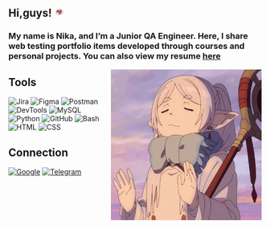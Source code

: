 ## Hi,guys! <img src="https://github.com/NikaEngels/NikaEngels/blob/main/assets/icons8-%D1%81%D0%B5%D1%80%D0%B4%D1%86%D0%B5.gif " width="20" height="20">

### My name is Nika, and I’m a Junior QA Engineer. Here, I share web testing portfolio items developed through courses and personal projects. You can also view my resume [here](https://github.com/NikaEngels/NikaEngels/blob/main/resume/%D0%93%D0%BE%D1%80%D1%8F%D1%87%D0%B5%D0%B2%D0%B0%20%D0%92%D0%B5%D1%80%D0%BE%D0%BD%D0%B8%D0%BA%D0%B0%20QA%20Engineer%20CV.pdf)

<img src="https://github.com/NikaEngels/NikaEngels/blob/main/assets/anime-frieren.gif" width="300" height="300" style="float:right; margin-left: 20px;">

## Tools

![Jira](https://img.shields.io/badge/-Jira-4D5BA3?style=for-the-badge&logo=Jira&logoColor=blue)
![Figma](https://img.shields.io/badge/-Figma-4D5BA3?style=for-the-badge&logo=Figma&logoColor=white)
![Postman](https://img.shields.io/badge/-POSTMAN-4D5BA3?style=for-the-badge&logo=Postman)
![DevTools](https://img.shields.io/badge/-DevTools-4D5BA3?style=for-the-badge&logo=ChromeDevTools&logoColor=blue) ![MySQL](https://img.shields.io/badge/-MySQL-4D5BA3?style=for-the-badge&logo=MySQL&logoColor=black) ![Python](https://img.shields.io/badge/-Python-4D5BA3?style=for-the-badge&logo=Python&logoColor=black) ![GitHub](https://img.shields.io/badge/-GitHub-4D5BA3?style=for-the-badge&logo=GitHub&logoColor=black) ![Bash](https://img.shields.io/badge/-Bush-4D5BA3?style=for-the-badge&logo=Bush&logoColor=black) ![HTML](https://img.shields.io/badge/-HTML-4D5BA3?style=for-the-badge&logo=HTML5&logoColor=black) ![CSS](https://img.shields.io/badge/-CSS-4D5BA3?style=for-the-badge&logo=CSS&logoColor=black)

## Connection

[![Google](https://img.shields.io/badge/-Google-4D5BA3?style=for-the-badge&logo=Google&logoColor=red)](nikaengelswk@gmail.com) [![Telegram](https://img.shields.io/badge/-Telegram-4D5BA3?style=for-the-badge&logo=Telegram&logoColor)](https://t.me/feuerfier)
